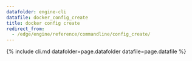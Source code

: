 ```yaml
---
datafolder: engine-cli
datafile: docker_config_create
title: docker config create
redirect_from:
  - /edge/engine/reference/commandline/config_create/
---
```

<!--
This page is automatically generated from Docker's source code. If you want to
suggest a change to the text that appears here, open a ticket or pull request
in the source repository on GitHub:

https://github.com/docker/cli
-->

{% include cli.md datafolder=page.datafolder datafile=page.datafile %}
